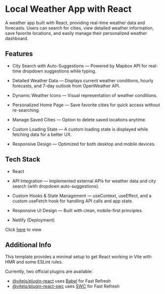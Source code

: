 # Local Weather App with React

A weather app built with React, providing real-time weather data and forecasts. Users can search for cities, view detailed weather information, save favorite locations, and easily manage their personalized weather dashboard.


## Features
* City Search with Auto-Suggestions — Powered by Mapbox API for real-time dropdown suggestions while typing.

* Detailed Weather Data — Displays current weather conditions, hourly forecasts, and 7-day outlook from OpenWeather API.

* Dynamic Weather Icons — Visual representation of weather conditions.

* Personalized Home Page — Save favorite cities for quick access without re-searching.

* Manage Saved Cities — Option to delete saved locations anytime.

* Custom Loading State — A custom loading state is displayed while fetching data for a better UX.

* Responsive Design — Optimized for both desktop and mobile devices.

## Tech Stack

* React 

* API Integration — Implemented external APIs for weather data and city search (with dropdown auto-suggestions).

* Custom Hooks & State Management — useContext, useEffect, and a custom useFetch hook for handling API calls and app state.

* Responsive UI Design — Built with clean, mobile-first principles.

* Netlify (Deployment)

Click [here](https://local-weather-application.netlify.app/) to view

## Additional Info
This template provides a minimal setup to get React working in Vite with HMR and some ESLint rules.

Currently, two official plugins are available:

- [@vitejs/plugin-react](https://github.com/vitejs/vite-plugin-react/blob/main/packages/plugin-react/README.md) uses [Babel](https://babeljs.io/) for Fast Refresh
- [@vitejs/plugin-react-swc](https://github.com/vitejs/vite-plugin-react-swc) uses [SWC](https://swc.rs/) for Fast Refresh
